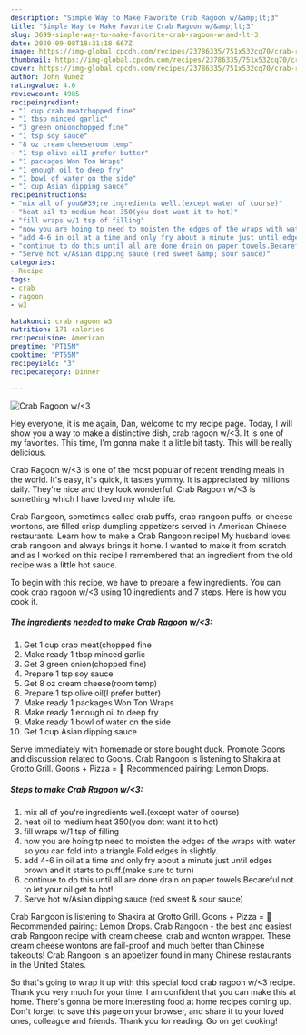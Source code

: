 ```yaml
---
description: "Simple Way to Make Favorite Crab Ragoon w/&amp;lt;3"
title: "Simple Way to Make Favorite Crab Ragoon w/&amp;lt;3"
slug: 3699-simple-way-to-make-favorite-crab-ragoon-w-and-lt-3
date: 2020-09-08T18:31:18.667Z
image: https://img-global.cpcdn.com/recipes/23786335/751x532cq70/crab-ragoon-w3-recipe-main-photo.jpg
thumbnail: https://img-global.cpcdn.com/recipes/23786335/751x532cq70/crab-ragoon-w3-recipe-main-photo.jpg
cover: https://img-global.cpcdn.com/recipes/23786335/751x532cq70/crab-ragoon-w3-recipe-main-photo.jpg
author: John Nunez
ratingvalue: 4.6
reviewcount: 4985
recipeingredient:
- "1 cup crab meatchopped fine"
- "1 tbsp minced garlic"
- "3 green onionchopped fine"
- "1 tsp soy sauce"
- "8 oz cream cheeseroom temp"
- "1 tsp olive oilI prefer butter"
- "1 packages Won Ton Wraps"
- "1 enough oil to deep fry"
- "1 bowl of water on the side"
- "1 cup Asian dipping sauce"
recipeinstructions:
- "mix all of you&#39;re ingredients well.(except water of course)"
- "heat oil to medium heat 350(you dont want it to hot)"
- "fill wraps w/1 tsp of filling"
- "now you are hoing tp need to moisten the edges of the wraps with water so you can fold into a triangle.Fold edges in slightly."
- "add 4-6 in oil at a time and only fry about a minute just until edges brown and it starts to puff.(make sure to turn)"
- "continue to do this until all are done drain on paper towels.Becareful not to let your oil get to hot!"
- "Serve hot w/Asian dipping sauce (red sweet &amp; sour sauce)"
categories:
- Recipe
tags:
- crab
- ragoon
- w3

katakunci: crab ragoon w3 
nutrition: 171 calories
recipecuisine: American
preptime: "PT15M"
cooktime: "PT55M"
recipeyield: "3"
recipecategory: Dinner

---
```



![Crab Ragoon w/&lt;3](https://img-global.cpcdn.com/recipes/23786335/751x532cq70/crab-ragoon-w3-recipe-main-photo.jpg)

Hey everyone, it is me again, Dan, welcome to my recipe page. Today, I will show you a way to make a distinctive dish, crab ragoon w/&lt;3. It is one of my favorites. This time, I'm gonna make it a little bit tasty. This will be really delicious.

Crab Ragoon w/&lt;3 is one of the most popular of recent trending meals in the world. It's easy, it's quick, it tastes yummy. It is appreciated by millions daily. They're nice and they look wonderful. Crab Ragoon w/&lt;3 is something which I have loved my whole life.

Crab Rangoon, sometimes called crab puffs, crab rangoon puffs, or cheese wontons, are filled crisp dumpling appetizers served in American Chinese restaurants. Learn how to make a Crab Rangoon recipe! My husband loves crab rangoon and always brings it home. I wanted to make it from scratch and as I worked on this recipe I remembered that an ingredient from the old recipe was a little hot sauce.


To begin with this recipe, we have to prepare a few ingredients. You can cook crab ragoon w/&lt;3 using 10 ingredients and 7 steps. Here is how you cook it.

<!--inarticleads1-->

##### The ingredients needed to make Crab Ragoon w/&lt;3:

1. Get 1 cup crab meat(chopped fine
1. Make ready 1 tbsp minced garlic
1. Get 3 green onion(chopped fine)
1. Prepare 1 tsp soy sauce
1. Get 8 oz cream cheese(room temp)
1. Prepare 1 tsp olive oil(I prefer butter)
1. Make ready 1 packages Won Ton Wraps
1. Make ready 1 enough oil to deep fry
1. Make ready 1 bowl of water on the side
1. Get 1 cup Asian dipping sauce


Serve immediately with homemade or store bought duck. Promote Goons and discussion related to Goons. Crab Rangoon is listening to Shakira at Grotto Grill. Goons + Pizza = 🤤 Recommended pairing: Lemon Drops. 

<!--inarticleads2-->

##### Steps to make Crab Ragoon w/&lt;3:

1. mix all of you&#39;re ingredients well.(except water of course)
1. heat oil to medium heat 350(you dont want it to hot)
1. fill wraps w/1 tsp of filling
1. now you are hoing tp need to moisten the edges of the wraps with water so you can fold into a triangle.Fold edges in slightly.
1. add 4-6 in oil at a time and only fry about a minute just until edges brown and it starts to puff.(make sure to turn)
1. continue to do this until all are done drain on paper towels.Becareful not to let your oil get to hot!
1. Serve hot w/Asian dipping sauce (red sweet &amp; sour sauce)


Crab Rangoon is listening to Shakira at Grotto Grill. Goons + Pizza = 🤤 Recommended pairing: Lemon Drops. Crab Rangoon - the best and easiest crab Rangoon recipe with cream cheese, crab and wonton wrapper. These cream cheese wontons are fail-proof and much better than Chinese takeouts! Crab Rangoon is an appetizer found in many Chinese restaurants in the United States. 

So that's going to wrap it up with this special food crab ragoon w/&lt;3 recipe. Thank you very much for your time. I am confident that you can make this at home. There's gonna be more interesting food at home recipes coming up. Don't forget to save this page on your browser, and share it to your loved ones, colleague and friends. Thank you for reading. Go on get cooking!
